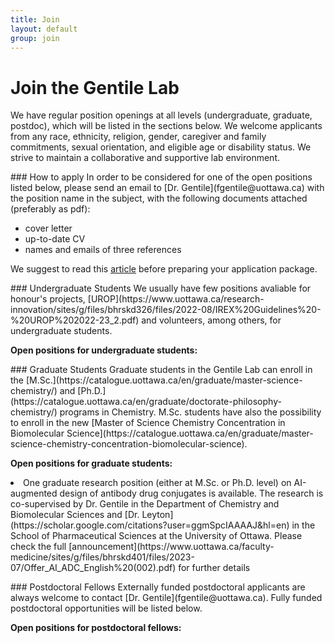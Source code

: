 ```yaml
---
title: Join
layout: default
group: join
---
```


# Join the Gentile Lab
We have regular position openings at all levels (undergraduate, graduate, postdoc), which will be listed in the sections below. We welcome applicants from any race, ethnicity, religion, gender, caregiver and family commitments, sexual orientation, and eligible age or disability status. We strive to maintain a collaborative and supportive lab environment.

<p>
### How to apply
In order to be considered for one of the open positions listed below, please send an email to [Dr. Gentile](fgentile@uottawa.ca) with the position name in the subject, with the following documents attached (preferably as pdf):

- cover letter
- up-to-date CV
- names and emails of three references

We suggest to read this [article](https://www.nature.com/articles/d41586-023-00786-8) before preparing your application package.

</p>

<p>
###  Undergraduate Students
We usually have few positions avaliable for honour's projects, [UROP](https://www.uottawa.ca/research-innovation/sites/g/files/bhrskd326/files/2022-08/IREX%20Guidelines%20-%20UROP%202022-23_2.pdf) and volunteers, among others, for undergraduate students.

**Open positions for undergraduate students:**

</p>

<p>
### Graduate Students
Graduate students in the Gentile Lab can enroll in the [M.Sc.](https://catalogue.uottawa.ca/en/graduate/master-science-chemistry/) and [Ph.D.](https://catalogue.uottawa.ca/en/graduate/doctorate-philosophy-chemistry/)  programs in Chemistry. M.Sc. students have also the possibility to enroll in the new [Master of Science Chemistry Concentration in Biomolecular Science](https://catalogue.uottawa.ca/en/graduate/master-science-chemistry-concentration-biomolecular-science).

**Open positions for graduate students:**

<li>One graduate research position (either at M.Sc. or Ph.D. level) on AI-augmented design of antibody drug conjugates is available. The research is co-supervised by Dr. Gentile in the Department of Chemistry and Biomolecular Sciences and [Dr. Leyton](https://scholar.google.com/citations?user=ggmSpcIAAAAJ&hl=en) in the School of Pharmaceutical Sciences at the University of Ottawa. Please check the full [announcement](https://www.uottawa.ca/faculty-medicine/sites/g/files/bhrskd401/files/2023-07/Offer_AI_ADC_English%20(002).pdf) for further details</li>

</p>

<p>
### Postdoctoral Fellows
Externally funded postdoctoral applicants are always welcome to contact [Dr. Gentile](fgentile@uottawa.ca). Fully funded postdoctoral opportunities will be listed below.

**Open positions for postdoctoral fellows:**

</p>
